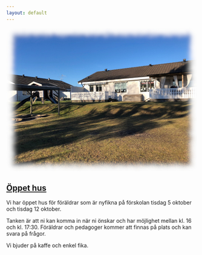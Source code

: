 ```yaml
---
layout: default
---
```


![Bullrets lokaler sett från utområdet](/img/bullret.jpg)

## [Öppet hus](/om/oppet-hus/)

Vi har öppet hus för föräldrar som är nyfikna på förskolan tisdag 5 oktober och tisdag 12 oktober.

Tanken är att ni kan komma in när ni önskar och har möjlighet mellan kl. 16 och kl. 17:30. Föräldrar och pedagoger kommer att finnas på plats och kan svara på frågor. 

Vi bjuder på kaffe och enkel fika.
